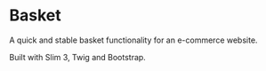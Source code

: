# Basket
A quick and stable basket functionality for an e-commerce website.

Built with Slim 3, Twig and Bootstrap.